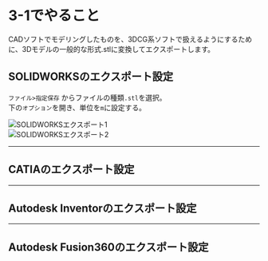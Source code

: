 # 3-1でやること  
CADソフトでモデリングしたものを、3DCG系ソフトで扱えるようにするために、3Dモデルの一般的な形式.stlに変換してエクスポートします。

## SOLIDWORKSのエクスポート設定
`ファイル>指定保存` からファイルの種類`.stl`を選択。  
下の`オプション`を開き、単位を`m`に設定する。  

![SOLIDWORKSエクスポート1](https://user-images.githubusercontent.com/81402033/122312054-6c853500-cf4e-11eb-8552-6eb1da10ea51.jpg)  
![SOLIDWORKSエクスポート2](https://user-images.githubusercontent.com/81402033/122312693-b884a980-cf4f-11eb-9a65-ccbcfaa90fe8.jpg)
___
## CATIAのエクスポート設定  
___
## Autodesk Inventorのエクスポート設定  
___
## Autodesk Fusion360のエクスポート設定


